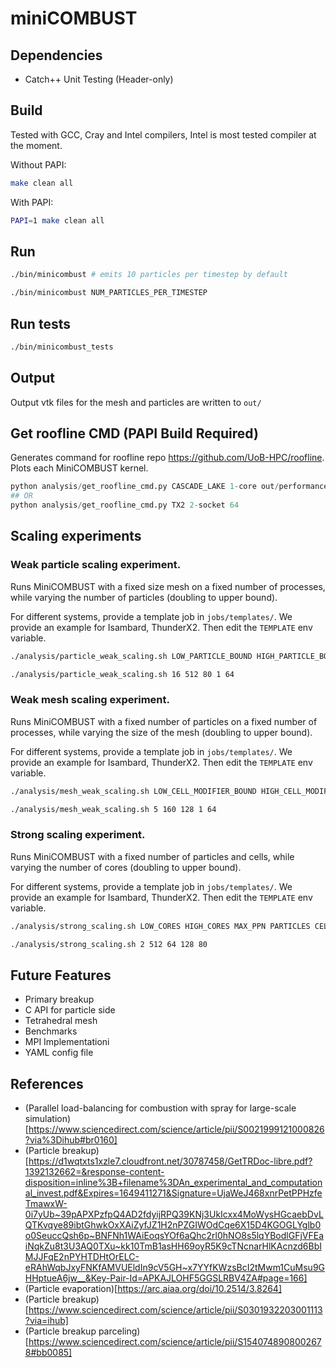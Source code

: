 # miniCOMBUST

## Dependencies
- Catch++ Unit Testing (Header-only)

## Build

Tested with GCC, Cray and Intel compilers, Intel is most tested compiler at the moment.

Without PAPI:
```bash
make clean all
```

With PAPI:
```bash
PAPI=1 make clean all
```

## Run 
```bash
./bin/minicombust # emits 10 particles per timestep by default
```

```bash
./bin/minicombust NUM_PARTICLES_PER_TIMESTEP
```

## Run tests 
```bash
./bin/minicombust_tests
```

## Output

Output vtk files for the mesh and particles are written to `out/`

## Get roofline CMD (PAPI Build Required)

Generates command for roofline repo https://github.com/UoB-HPC/roofline. Plots each MiniCOMBUST kernel. 

```python
python analysis/get_roofline_cmd.py CASCADE_LAKE 1-core out/performance.csv
## OR
python analysis/get_roofline_cmd.py TX2 2-socket 64
```

## Scaling experiments

### Weak particle scaling experiment. 

Runs MiniCOMBUST with a fixed size mesh on a fixed number of processes, while varying the number of particles (doubling to upper bound). 

For different systems, provide a template job in `jobs/templates/`. We provide an example for Isambard, ThunderX2. Then edit the `TEMPLATE` env variable.

```bash
./analysis/particle_weak_scaling.sh LOW_PARTICLE_BOUND HIGH_PARTICLE_BOUND CELLS_MODIFIER NODES PPN

./analysis/particle_weak_scaling.sh 16 512 80 1 64
```

### Weak mesh scaling experiment. 

Runs MiniCOMBUST with a fixed number of particles on a fixed number of processes, while varying the size of the mesh (doubling to upper bound). 

For different systems, provide a template job in `jobs/templates/`. We provide an example for Isambard, ThunderX2. Then edit the `TEMPLATE` env variable.

```bash
./analysis/mesh_weak_scaling.sh LOW_CELL_MODIFIER_BOUND HIGH_CELL_MODIFIER_BOUND PARTICLES NODES PPN

./analysis/mesh_weak_scaling.sh 5 160 128 1 64
```

### Strong scaling experiment. 

Runs MiniCOMBUST with a fixed number of particles and cells, while varying the number of cores (doubling to upper bound). 

For different systems, provide a template job in `jobs/templates/`. We provide an example for Isambard, ThunderX2. Then edit the `TEMPLATE` env variable.

```bash
./analysis/strong_scaling.sh LOW_CORES HIGH_CORES MAX_PPN PARTICLES CELL_MODIFIER

./analysis/strong_scaling.sh 2 512 64 128 80
```

## Future Features
- Primary breakup
- C API for particle side
- Tetrahedral mesh
- Benchmarks
- MPI Implementationi
- YAML config file

## References
- (Parallel load-balancing for combustion with spray for large-scale simulation)[https://www.sciencedirect.com/science/article/pii/S0021999121000826?via%3Dihub#br0160]
- (Particle breakup)
  [https://d1wqtxts1xzle7.cloudfront.net/30787458/GetTRDoc-libre.pdf?1392132662=&response-content-disposition=inline%3B+filename%3DAn_experimental_and_computational_invest.pdf&Expires=1649411271&Signature=UjaWeJ468xnrPetPPHzfeTmawxW-0i7yUb~39pAPXPzfpQ4AD2fdyijRPQ39KNj3UkIcxx4MoWysHGcaebDvLQTKvqye89ibtGhwkOxXAiZyfJZ1H2nPZGIWOdCqe6X15D4KGOGLYglb0o0SeuccQsh6p~BNFNh1WAiEoqsYOf6aQhc2rl0hNO8s5lqYBodlGFjVFEaiNqkZu8t3U3AQ0TXu~kk10TmB1asHH69oyR5K9cTNcnarHlKAcnzd6BbIMJJFqE2nPYHTDHtOrELC-eRAhWqbJxyFNKfAMVUEldIn9cV5GH~x7YYfKWzsBcI2tMwm1CuMsu9GHHptueA6jw__&Key-Pair-Id=APKAJLOHF5GGSLRBV4ZA#page=166]
- (Particle evaporation)[https://arc.aiaa.org/doi/10.2514/3.8264]
- (Particle breakup)[https://www.sciencedirect.com/science/article/pii/S0301932203001113?via=ihub]
- (Particle breakup parceling)[https://www.sciencedirect.com/science/article/pii/S1540748908002678#bb0085]
